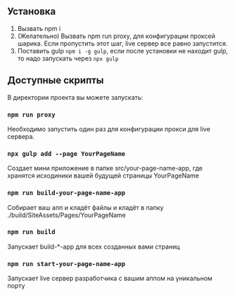 ## Установка

1. Вызвать npm i
2. (Желательно) Вызвать npm run proxy, для конфигурации проксей шарика. Если пропустить этот шаг, live сервер все равно запустится.
3. Поставить gulp `npm i -g gulp`, если после установки не находит gulp, то надо запускать через `npx gulp`
   <br />

## Доступные скрипты

В директории проекта вы можете запускать:

### `npm run proxy`

Необходимо запустить один раз для конфигурации прокси для live сервера.

### `npx gulp add --page YourPageName`

Создает мини приложение в папке src/your-page-name-app, где хранятся исходиники вашей будущей страницы YourPageName<br />

### `npm run build-your-page-name-app`

Собирает ваш апп и кладёт файлы и кладёт в папку ./build/SiteAssets/Pages/YourPageName<br />

### `npm run build`

Запускает build-\*-app для всех созданных вами страниц <br />

### `npm run start-your-page-name-app`

Запускает live сервер разработчика с вашим аппом на уникальном порту<br />
